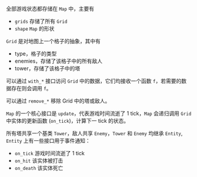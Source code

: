 全部游戏状态都存储在 `Map` 中，主要有
- `grids` 存储了所有 `Grid`
- `shape` `Map` 的形状

`Grid` 是对地图上一个格子的抽象，其中有
- type，格子的类型
- enemies，存储了该格子中的所有敌人
- tower，存储了该格子中的塔

可以通过 `with_*` 接口访问 `Grid` 中的数据，它们均接收一个函数 `f`，若需要的数据存在则会调用 `f`。

可以通过 `remove_*` 移除 Grid 中的塔或敌人。

`Map` 的一个核心接口是 `update`，代表游戏时间流逝了 1 tick，`Map` 会递归调用 `Grid` 中实体的更新函数 (`on_tick`)，计算下一 tick 的状态。

所有塔共享一个基类 `Tower`，敌人共享 `Enemy`，`Tower` 和 `Enemy` 均继承 `Entity`, `Entity` 上有一些接口用于事件通知：
- `on_tick` 游戏时间流逝了 1 tick
- `on_hit` 该实体被打击
- `on_death` 该实体死亡
